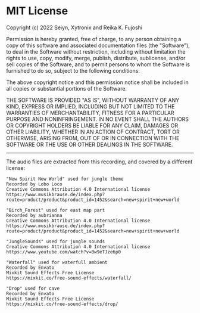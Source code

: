 # MIT License

Copyright (c) 2022 Seiyn, Xytronix and Reika K. Fujoshi

Permission is hereby granted, free of charge, to any person obtaining a copy
of this software and associated documentation files (the "Software"), to deal
in the Software without restriction, including without limitation the rights
to use, copy, modify, merge, publish, distribute, sublicense, and/or sell
copies of the Software, and to permit persons to whom the Software is
furnished to do so, subject to the following conditions:

The above copyright notice and this permission notice shall be included in all
copies or substantial portions of the Software.

THE SOFTWARE IS PROVIDED "AS IS", WITHOUT WARRANTY OF ANY KIND, EXPRESS OR
IMPLIED, INCLUDING BUT NOT LIMITED TO THE WARRANTIES OF MERCHANTABILITY,
FITNESS FOR A PARTICULAR PURPOSE AND NONINFRINGEMENT. IN NO EVENT SHALL THE
AUTHORS OR COPYRIGHT HOLDERS BE LIABLE FOR ANY CLAIM, DAMAGES OR OTHER
LIABILITY, WHETHER IN AN ACTION OF CONTRACT, TORT OR OTHERWISE, ARISING FROM,
OUT OF OR IN CONNECTION WITH THE SOFTWARE OR THE USE OR OTHER DEALINGS IN THE
SOFTWARE.

-----------

The audio files are extracted from this recording, and covered by a different license:

    "New Spirit New World" used for jungle theme
    Recorded by Lobo Loco
    Creative Commons Attribution 4.0 International license
    https://www.musikbrause.de/index.php?route=product/product&product_id=1452&search=new+spirit+new+world

    "Birch_Forest" used for east map part
    Recorded by aubrianna
    Creative Commons Attribution 4.0 International license
    https://www.musikbrause.de/index.php?route=product/product&product_id=1452&search=new+spirit+new+world

    "JungleSounds" used for jungle sounds
    Creative Commons Attribution 4.0 International license
    https://www.youtube.com/watch?v=Bw9eTJze6p0

    "Waterfall" used for waterfull ambient
    Recorded by Envato
    Mixkit Sound Effects Free License
    https://mixkit.co/free-sound-effects/waterfall/

    "Drop" used for cave
    Recorded by Envato
    Mixkit Sound Effects Free License
    https://mixkit.co/free-sound-effects/drop/
